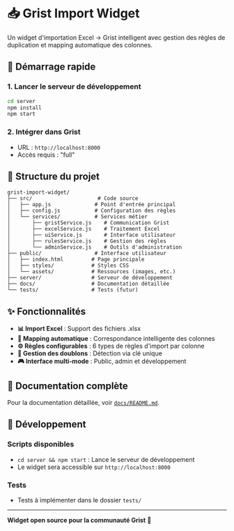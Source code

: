 # 📥 Grist Import Widget

Un widget d'importation Excel → Grist intelligent avec gestion des règles de duplication et mapping automatique des colonnes.

## 🚀 Démarrage rapide

### 1. Lancer le serveur de développement
```bash
cd server
npm install
npm start
```

### 2. Intégrer dans Grist
- URL : `http://localhost:8000`
- Accès requis : "full"

## 📁 Structure du projet

```
grist-import-widget/
├── src/                     # Code source
│   ├── app.js              # Point d'entrée principal
│   ├── config.js           # Configuration des règles
│   └── services/           # Services métier
│       ├── gristService.js    # Communication Grist
│       ├── excelService.js    # Traitement Excel
│       ├── uiService.js       # Interface utilisateur  
│       ├── rulesService.js    # Gestion des règles
│       └── adminService.js    # Outils d'administration
├── public/                 # Interface utilisateur
│   ├── index.html         # Page principale
│   ├── styles/            # Styles CSS
│   └── assets/            # Ressources (images, etc.)
├── server/                # Serveur de développement
├── docs/                  # Documentation détaillée
└── tests/                 # Tests (futur)
```

## ✨ Fonctionnalités

- **📊 Import Excel** : Support des fichiers .xlsx
- **🔄 Mapping automatique** : Correspondance intelligente des colonnes
- **⚙️ Règles configurables** : 6 types de règles d'import par colonne
- **🔑 Gestion des doublons** : Détection via clé unique
- **🎮 Interface multi-mode** : Public, admin et développement

## 📖 Documentation complète

Pour la documentation détaillée, voir [`docs/README.md`](docs/README.md).

## 🔧 Développement

### Scripts disponibles
- `cd server && npm start` : Lance le serveur de développement
- Le widget sera accessible sur `http://localhost:8000`

### Tests
- Tests à implémenter dans le dossier `tests/`

---

**Widget open source pour la communauté Grist** 💪